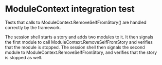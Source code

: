 # ModuleContext integration test

Tests that calls to ModuleContext.RemoveSelfFromStory() are handled correctly by the framework.

The session shell starts a story and adds two modules to it. It then signals the
first module to call ModuleContext.RemoveSelfFromStory and verifies that the
module is stopped. The session shell then signals the second module to
ModuleContext.RemoveSelfFromStory, and verifies that the story is stopped as
well.